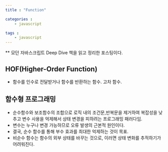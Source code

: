 ```yaml
---
title : "Function"

categories :
    - javascript

tags :
    - javascript
---
```

  ** 모던 자바스크립트 Deep Dive 책을 읽고 정리한 포스팅이다.

## HOF(Higher-Order Function)
- 함수를 인수로 전달받거나 함수를 반환하는 함수. 고차 함수.
  
## 함수형 프로그래밍
- 순수함수와 보조함수의 조합으로 로직 내의 조건문,반복문을 제거하여 복잡성을 낮추고 변수 사용을 억제해서 상태 변경을 피하려는 프로그래밍 패러다임.
- 변수는 누구나 변경 가능하므로 오류 발생의 근본적 원인이다.
- 결국, 순수 함수를 통해 부수 효과를 최대한 억제하는 것이 목표.
- 비순수 함수는 함수의 외부 상태를 바꾸는 것으로, 이러면 상태 변화를 추적하기가 어려워진다. 